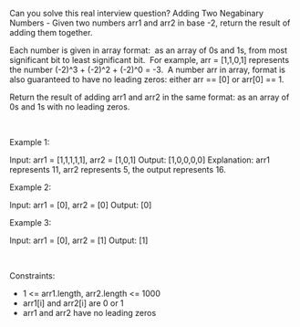 Can you solve this real interview question? Adding Two Negabinary Numbers - Given two numbers arr1 and arr2 in base -2, return the result of adding them together.

Each number is given in array format:  as an array of 0s and 1s, from most significant bit to least significant bit.  For example, arr = [1,1,0,1] represents the number (-2)^3 + (-2)^2 + (-2)^0 = -3.  A number arr in array, format is also guaranteed to have no leading zeros: either arr == [0] or arr[0] == 1.

Return the result of adding arr1 and arr2 in the same format: as an array of 0s and 1s with no leading zeros.

 

Example 1:


Input: arr1 = [1,1,1,1,1], arr2 = [1,0,1]
Output: [1,0,0,0,0]
Explanation: arr1 represents 11, arr2 represents 5, the output represents 16.


Example 2:


Input: arr1 = [0], arr2 = [0]
Output: [0]


Example 3:


Input: arr1 = [0], arr2 = [1]
Output: [1]


 

Constraints:

 * 1 <= arr1.length, arr2.length <= 1000
 * arr1[i] and arr2[i] are 0 or 1
 * arr1 and arr2 have no leading zeros